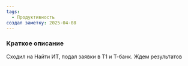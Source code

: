 ```yaml
---
tags:
  - Продуктивность
создал заметку: 2025-04-08
---
```

### Краткое описание
Сходил на Найти ИТ, подал заявки в Т1 и Т-банк. Ждем результатов